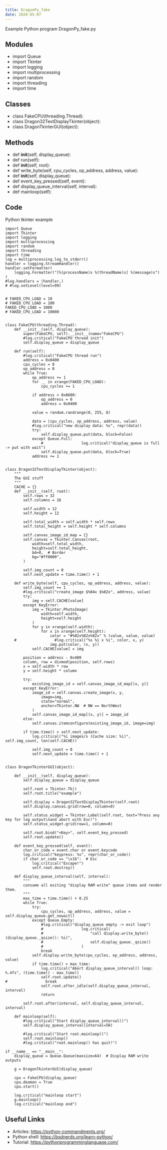 ```yaml
---
title: DragonPy_fake
date: 2020-05-07
---
```

Example Python program DragonPy_fake.py

## Modules

* import Queue
* import Tkinter
* import logging
* import multiprocessing
* import random
* import threading
* import time

## Classes

* class FakeCPU(threading.Thread):
* class Dragon32TextDisplayTkinter(object):
* class DragonTkinterGUI(object):

## Methods

* def __init__(self, display_queue):
* def run(self):
* def __init__(self, root):
* def write_byte(self, cpu_cycles, op_address, address, value):
* def __init__(self, display_queue):
* def event_key_pressed(self, event):
* def display_queue_interval(self, interval):
* def mainloop(self):

## Code

Python tkinter example

    import Queue
    import Tkinter
    import logging
    import multiprocessing
    import random
    import threading
    import time
    log = multiprocessing.log_to_stderr()
    handler = logging.StreamHandler()
    handler.setFormatter(
        logging.Formatter("[%(processName)s %(threadName)s] %(message)s")
    )
    #log.handlers = (handler,)
    # #log.setLevel(level=99)
    
    
    # FAKED_CPU_LOAD = 10
    # FAKED_CPU_LOAD = 100
    FAKED_CPU_LOAD = 1000
    # FAKED_CPU_LOAD = 10000
    
    
    class FakeCPU(threading.Thread):
        def __init__(self, display_queue):
            super(FakeCPU, self).__init__(name="FakeCPU")
            #log.critical("FakeCPU thread init")
            self.display_queue = display_queue
    
        def run(self):
            #log.critical("FakeCPU thread run")
            address = 0x0400
            cpu_cycles = 0
            op_address = 0
            while True:
                op_address += 1
                for __ in xrange(FAKED_CPU_LOAD):
                    cpu_cycles += 1
    
                if address > 0x0600:
                    op_address = 0
                    address = 0x0400
    
                value = random.randrange(0, 255, 8)
    
                data = (cpu_cycles, op_address, address, value)
                #log.critical("new display data: %s", repr(data))
                try:
                    self.display_queue.put(data, block=False)
                except Queue.Full:
                    #                 log.critical("display_queue is full -> put with wait")
                    self.display_queue.put(data, block=True)
                address += 1
    
    
    class Dragon32TextDisplayTkinter(object):
        """
        The GUI stuff
        """
        CACHE = {}
        def __init__(self, root):
            self.rows = 32
            self.columns = 16
    
            self.width = 12
            self.height = 12
    
            self.total_width = self.width * self.rows
            self.total_height = self.height * self.columns
    
            self.canvas_image_id_map = {}
            self.canvas = Tkinter.Canvas(root,
                width=self.total_width,
                height=self.total_height,
                bd=0,  # Border
                bg="#ff0000",
            )
    
            self.img_count = 0
            self.next_update = time.time() + 1
    
        def write_byte(self, cpu_cycles, op_address, address, value):
            self.img_count += 1
            #log.critical("create_image $%04x $%02x", address, value)
            try:
                img = self.CACHE[value]
            except KeyError:
                img = Tkinter.PhotoImage(
                    width=self.width,
                    height=self.height
                )
                for y in xrange(self.width):
                    for x in xrange(self.height):
                        color = "#%02x%02x%02x" % (value, value, value)
        #                 #log.critical("%s %i x %i", color, x, y)
                        img.put(color, (x, y))
                self.CACHE[value] = img
    
            position = address - 0x400
            column, row = divmod(position, self.rows)
            x = self.width * row
            y = self.height * column
    
            try:
                existing_image_id = self.canvas_image_id_map[(x, y)]
            except KeyError:
                image_id = self.canvas.create_image(x, y,
                    image=img,
                    state="normal",
                    anchor=Tkinter.NW  # NW == NorthWest
                )
                self.canvas_image_id_map[(x, y)] = image_id
            else:
                self.canvas.itemconfigure(existing_image_id, image=img)
    
            if time.time() > self.next_update:
                log.critical("%i images/s (Cache size: %i)", self.img_count, len(self.CACHE))
    
                self.img_count = 0
                self.next_update = time.time() + 1
    
    
    class DragonTkinterGUI(object):
    
        def __init__(self, display_queue):
            self.display_queue = display_queue
    
            self.root = Tkinter.Tk()
            self.root.title("example")
    
            self.display = Dragon32TextDisplayTkinter(self.root)
            self.display.canvas.grid(row=0, column=0)
    
            self.status_widget = Tkinter.Label(self.root, text="Press any key for log output\nand abort with Esc!")
            self.status_widget.grid(row=1, column=0)
    
            self.root.bind("<Key>", self.event_key_pressed)
            self.root.update()
    
        def event_key_pressed(self, event):
            char_or_code = event.char or event.keycode
            log.critical("keypress: %s", repr(char_or_code))
            if char_or_code == "\x1b":  # Esc
                log.critical("Escape!")
                self.root.destroy()
    
        def display_queue_interval(self, interval):
            """
            consume all exiting "display RAM write" queue items and render them.
            """
            max_time = time.time() + 0.25
            while True:
                try:
                    cpu_cycles, op_address, address, value = self.display_queue.get_nowait()
                except Queue.Empty:
                    #log.critical("display_queue empty -> exit loop")
                    #                 log.critical(
                    #                     "call display.write_byte() (display_queue._qsize(): %i)",
                    #                     self.display_queue._qsize()
                    #                 )
                    break
                self.display.write_byte(cpu_cycles, op_address, address, value)
                if time.time() > max_time:
                    log.critical("Abort display_queue_interval() loop: %.4fs", (time.time() - max_time))
                    self.root.update()
    #                 break
                    self.root.after_idle(self.display_queue_interval, interval)
                    return
    
            self.root.after(interval, self.display_queue_interval, interval)
    
        def mainloop(self):
            #log.critical("Start display_queue_interval()")
            self.display_queue_interval(interval=50)
    
            #log.critical("Start root.mainloop()")
            self.root.mainloop()
            #log.critical("root.mainloop() has quit!")
    
    if __name__ == "__main__":
        display_queue = Queue.Queue(maxsize=64)  # Display RAM write outputs
    
        g = DragonTkinterGUI(display_queue)
    
        cpu = FakeCPU(display_queue)
        cpu.deamon = True
        cpu.start()
    
        log.critical("mainloop start")
        g.mainloop()
        log.critical("mainloop end")
    

## Useful Links

- Articles: https://python-commandments.org/
- Python shell: https://bsdnerds.org/learn-python/
- Tutorial: https://pythonprogramminglanguage.com/
